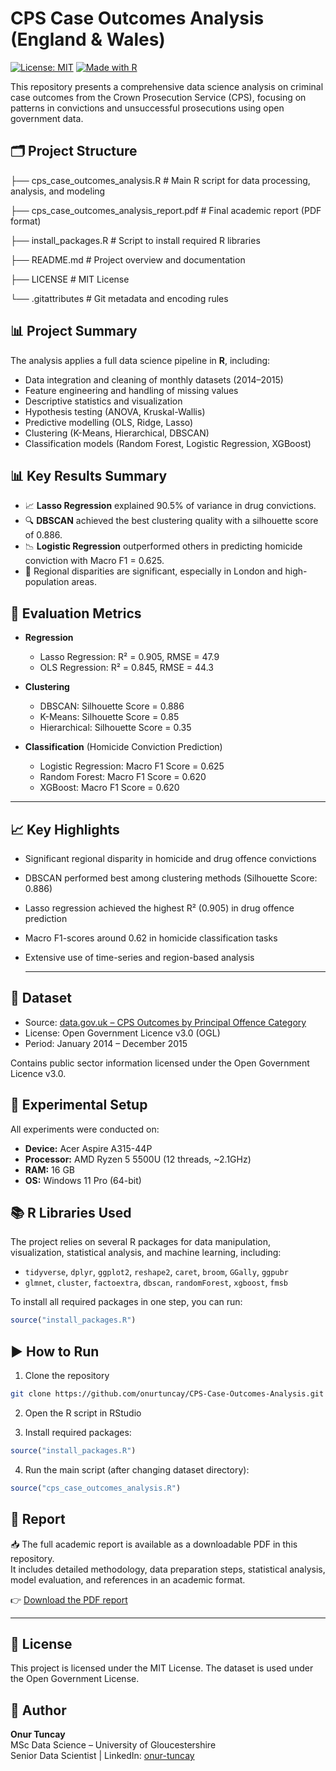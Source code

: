 # CPS Case Outcomes Analysis (England & Wales)


[![License: MIT](https://img.shields.io/badge/License-MIT-yellow.svg)](LICENSE)
[![Made with R](https://img.shields.io/badge/Made%20with-R-1f425f.svg)](https://www.r-project.org/)

This repository presents a comprehensive data science analysis on criminal case outcomes from the Crown Prosecution Service (CPS), focusing on patterns in convictions and unsuccessful prosecutions using open government data.

## 🗂 Project Structure

├── cps_case_outcomes_analysis.R # Main R script for data processing, analysis, and modeling

├── cps_case_outcomes_analysis_report.pdf # Final academic report (PDF format)

├── install_packages.R # Script to install required R libraries

├── README.md # Project overview and documentation

├── LICENSE # MIT License

└── .gitattributes # Git metadata and encoding rules

## 📊 Project Summary

The analysis applies a full data science pipeline in **R**, including:
- Data integration and cleaning of monthly datasets (2014–2015)
- Feature engineering and handling of missing values
- Descriptive statistics and visualization
- Hypothesis testing (ANOVA, Kruskal-Wallis)
- Predictive modelling (OLS, Ridge, Lasso)
- Clustering (K-Means, Hierarchical, DBSCAN)
- Classification models (Random Forest, Logistic Regression, XGBoost)

## 📊 Key Results Summary

- 📈 **Lasso Regression** explained 90.5% of variance in drug convictions.
- 🔍 **DBSCAN** achieved the best clustering quality with a silhouette score of 0.886.
- 📉 **Logistic Regression** outperformed others in predicting homicide conviction with Macro F1 = 0.625.
- 📍 Regional disparities are significant, especially in London and high-population areas.

## 📏 Evaluation Metrics

- **Regression**  
  - Lasso Regression: R² = 0.905, RMSE = 47.9  
  - OLS Regression: R² = 0.845, RMSE = 44.3  

- **Clustering**  
  - DBSCAN: Silhouette Score = 0.886  
  - K-Means: Silhouette Score = 0.85  
  - Hierarchical: Silhouette Score = 0.35  

- **Classification** (Homicide Conviction Prediction)  
  - Logistic Regression: Macro F1 Score = 0.625  
  - Random Forest: Macro F1 Score = 0.620  
  - XGBoost: Macro F1 Score = 0.620  

---

## 📈 Key Highlights

- Significant regional disparity in homicide and drug offence convictions
- DBSCAN performed best among clustering methods (Silhouette Score: 0.886)
- Lasso regression achieved the highest R² (0.905) in drug offence prediction
- Macro F1-scores around 0.62 in homicide classification tasks
- Extensive use of time-series and region-based analysis

  ---

## 📁 Dataset

- Source: [data.gov.uk – CPS Outcomes by Principal Offence Category](https://www.data.gov.uk/dataset/89d0aef9-e2f9-4d1a-b779-5a33707c5f2c/crown-prosecution-service-case-outcomes-by-principal-offence-category-data)
- License: Open Government Licence v3.0 (OGL)
- Period: January 2014 – December 2015

Contains public sector information licensed under the Open Government Licence v3.0.
## 🧪 Experimental Setup

All experiments were conducted on:
- **Device:** Acer Aspire A315-44P  
- **Processor:** AMD Ryzen 5 5500U (12 threads, ~2.1GHz)  
- **RAM:** 16 GB  
- **OS:** Windows 11 Pro (64-bit)

## 📚 R Libraries Used

The project relies on several R packages for data manipulation, visualization, statistical analysis, and machine learning, including:

- `tidyverse`, `dplyr`, `ggplot2`, `reshape2`, `caret`, `broom`, `GGally`, `ggpubr`
- `glmnet`, `cluster`, `factoextra`, `dbscan`, `randomForest`, `xgboost`, `fmsb`

To install all required packages in one step, you can run:

```r
source("install_packages.R")
```

## ▶️ How to Run

1. Clone the repository

```bash
git clone https://github.com/onurtuncay/CPS-Case-Outcomes-Analysis.git
```

2. Open the R script in RStudio

3. Install required packages:

```r
source("install_packages.R")
```

4. Run the main script (after changing dataset directory):

```r
source("cps_case_outcomes_analysis.R")
```

## 📄 Report

📥 The full academic report is available as a downloadable PDF in this repository.  
It includes detailed methodology, data preparation steps, statistical analysis, model evaluation, and references in an academic format.

👉 [Download the PDF report](./cps_case_outcomes_analysis_report.pdf)

---

## 📝 License

This project is licensed under the MIT License. The dataset is used under the Open Government License.

## 👤 Author

**Onur Tuncay**  
MSc Data Science – University of Gloucestershire  
Senior Data Scientist | LinkedIn: [onur-tuncay](https://linkedin.com/in/onur-tuncay)


